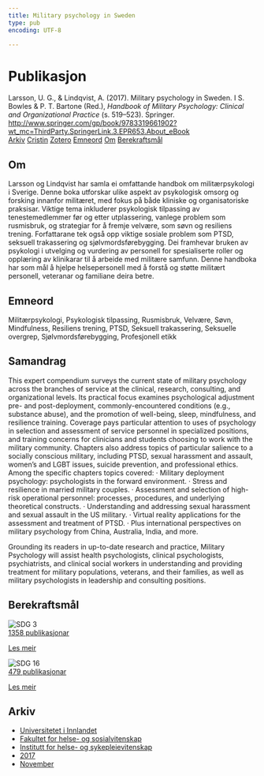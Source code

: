 ```yaml
---
title: Military psychology in Sweden
type: pub
encoding: UTF-8

---
```

<h1>Publikasjon</h1>
<article id="csl-bib-container-7IF2238Y" class="csl-bib-container">
  <div class="csl-bib-body"> <div class="csl-entry">Larsson, U. G., &#38; Lindqvist, A. (2017). Military psychology in Sweden. I S. Bowles &#38; P. T. Bartone (Red.), <i>Handbook of Military Psychology: Clinical and Organizational Practice</i> (s. 519–523). Springer. <a href="http://www.springer.com/gp/book/9783319661902?wt_mc=ThirdParty.SpringerLink.3.EPR653.About_eBook">http://www.springer.com/gp/book/9783319661902?wt_mc=ThirdParty.SpringerLink.3.EPR653.About_eBook</a></div> </div>
  <div class="csl-bib-buttons">
    <a href="#taxonomy-article-7IF2238Y" alt="archive" class="csl-bib-button">Arkiv</a>
    <a href="https://app.cristin.no/results/show.jsf?id=1516167" alt="Cristin" class="csl-bib-button">Cristin</a>
    <a href="http://zotero.org/groups/5881554/items/7IF2238Y" alt="Zotero" class="csl-bib-button">Zotero</a>
    <a href="#keywords-article-7IF2238Y" alt="keywords" class="csl-bib-button">Emneord</a>
    <a href="#about-article-7IF2238Y" alt="about_pub" class="csl-bib-button">Om</a>
    <a href="#sdg-article-7IF2238Y" alt="sdg" class="csl-bib-button">Berekraftsmål</a>
  </div>
  <div id="csl-bib-meta-container-7IF2238Y"></div>
</article>
<div id="csl-bib-meta-7IF2238Y" class="csl-bib-meta">
  <article id="about-article-7IF2238Y" class="about_pub-article">
    <h1>Om</h1>
    Larsson og Lindqvist har samla ei omfattande handbok om militærpsykologi i Sverige. Denne boka utforskar ulike aspekt av psykologisk omsorg og forsking innanfor militæret, med fokus på både kliniske og organisatoriske praksisar. Viktige tema inkluderer psykologisk tilpassing av tenestemedlemmer før og etter utplassering, vanlege problem som rusmisbruk, og strategiar for å fremje velvære, som søvn og resiliens trening. Forfattarane tek også opp viktige sosiale problem som PTSD, seksuell trakassering og sjølvmordsførebygging. Dei framhevar bruken av psykologi i utvelging og vurdering av personell for spesialiserte roller og opplæring av klinikarar til å arbeide med militære samfunn. Denne handboka har som mål å hjelpe helsepersonell med å forstå og støtte militært personell, veteranar og familiane deira betre.
  </article>
  <article id="keywords-article-7IF2238Y" class="keywords-article">
    <h1>Emneord</h1>
    Militærpsykologi, Psykologisk tilpassing, Rusmisbruk, Velvære, Søvn, Mindfulness, Resiliens trening, PTSD, Seksuell trakassering, Seksuelle overgrep, Sjølvmordsførebygging, Profesjonell etikk
  </article>
  <article id="abstract-article-7IF2238Y" class="abstract-article">
    <h1>Samandrag</h1>
    This expert compendium surveys the current state of military psychology across the branches of service at the clinical, research, consulting, and organizational levels. Its practical focus examines psychological adjustment pre- and post-deployment, commonly-encountered conditions (e.g., substance abuse), and the promotion of well-being, sleep, mindfulness, and resilience training. Coverage pays particular attention to uses of psychology in selection and assessment of service personnel in specialized positions, and training concerns for clinicians and students choosing to work with the military community. Chapters also address topics of particular salience to a socially conscious military, including PTSD, sexual harassment and assault, women’s and LGBT issues, suicide prevention, and professional ethics. 
 Among the specific chapters topics covered: 
 ·         Military deployment psychology: psychologists in the forward environment. 
·         Stress and resilience in married military couples. 
·         Assessment and selection of high-risk operational personnel: processes, 
procedures, and underlying theoretical constructs. 
·         Understanding and addressing sexual harassment and sexual assault in the US    
military. 
·         Virtual reality applications for the assessment and treatment of PTSD. 
·         Plus international perspectives on military psychology from China, Australia, India, and more. 
  
Grounding its readers in up-to-date research and practice, Military Psychology will assist health psychologists, clinical psychologists, psychiatrists, and clinical social workers in understanding and providing treatment for military populations, veterans, and their families, as well as military psychologists in leadership and consulting positions.
  </article>
  <article id="sdg-article-7IF2238Y" class="sdg-article">
    <h1>Berekraftsmål</h1>
    <div class="sdg-container"><div id="sdg3" class="sdg">
        <img src="{{< params subfolder >}}images/sdg/sdg03_nn.png" class="image" alt="SDG 3">
        <div class="sdg-overlay">
          <a href="/nn/archive/?key=?sdg=3#archive" class="sdg-publication-count"><span>1358</span> publikasjonar</a>
          <p><a href="https://fn.no/om-fn/fns-baerekraftsmaal/god-helse-og-livskvalitet?lang=nno-NO" class="sdg-read-more">Les meir</a></p>
        </div>
      </div> <div id="sdg16" class="sdg">
        <img src="{{< params subfolder >}}images/sdg/sdg16_nn.png" class="image" alt="SDG 16">
        <div class="sdg-overlay">
          <a href="/nn/archive/?key=?sdg=16#archive" class="sdg-publication-count"><span>479</span> publikasjonar</a>
          <p><a href="https://fn.no/om-fn/fns-baerekraftsmaal/fred-rettferdighet-og-velfungerende-institusjoner?lang=nno-NO" class="sdg-read-more">Les meir</a></p>
        </div>
      </div></div>
  </article>
  <article id="taxonomy-article-7IF2238Y" class="taxonomy-article">
    <h1>Arkiv</h1>
    <ul>
      <li>
        <a href="/nn/archive/?key=3DCRN523">Universitetet i Innlandet</a>
      </li>
      <li>
        <a href="/nn/archive/?key=IDKFS3MX">Fakultet for helse- og sosialvitenskap</a>
      </li>
      <li>
        <a href="/nn/archive/?key=GTV4ECMZ">Institutt for helse- og sykepleievitenskap</a>
      </li>
      <li>
        <a href="/nn/archive/?key=QV2QKSDS">2017</a>
      </li>
      <li>
        <a href="/nn/archive/?key=76Z26YNP">November</a>
      </li>
    </ul>
  </article>
</div>
